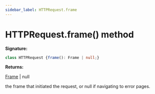 ```yaml
---
sidebar_label: HTTPRequest.frame
---
```

# HTTPRequest.frame() method

**Signature:**

```typescript
class HTTPRequest {frame(): Frame | null;}
```
**Returns:**

[Frame](./puppeteer.frame.md) \| null

the frame that initiated the request, or null if navigating to error pages.

